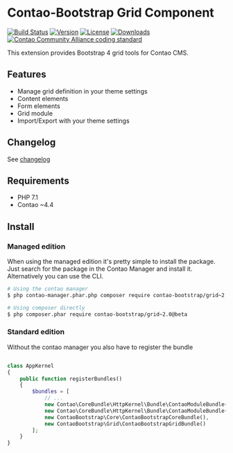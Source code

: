 Contao-Bootstrap Grid Component
===============================

[![Build Status](http://img.shields.io/travis/contao-bootstrap/grid/master.svg?style=flat-square)](https://travis-ci.org/contao-bootstrap/grid)
[![Version](http://img.shields.io/packagist/v/contao-bootstrap/grid.svg?style=flat-square)](http://packagist.org/packages/contao-bootstrap/grid)
[![License](http://img.shields.io/packagist/l/contao-bootstrap/grid.svg?style=flat-square)](http://packagist.org/packages/contao-bootstrap/grid)
[![Downloads](http://img.shields.io/packagist/dt/contao-bootstrap/grid.svg?style=flat-square)](http://packagist.org/packages/contao-bootstrap/grid)
[![Contao Community Alliance coding standard](http://img.shields.io/badge/cca-coding_standard-red.svg?style=flat-square)](https://github.com/contao-community-alliance/coding-standard)


This extension provides Bootstrap 4 grid tools for Contao CMS.

Features
--------

 - Manage grid definition in your theme settings
 - Content elements
 - Form elements
 - Grid module 
 - Import/Export with your theme settings
 
Changelog
---------

See [changelog](CHANGELOG.md)
 
Requirements
------------

 - PHP 7.1
 - Contao ~4.4
 
 
Install
-------

### Managed edition

When using the managed edition it's pretty simple to install the package. Just search for the package in the
Contao Manager and install it. Alternatively you can use the CLI.  

```bash
# Using the contao manager
$ php contao-manager.phar.php composer require contao-bootstrap/grid~2.0@beta

# Using composer directly
$ php composer.phar require contao-bootstrap/grid~2.0@beta
```

### Standard edition

Without the contao manager you also have to register the bundle

```php

class AppKernel
{
    public function registerBundles()
    {
        $bundles = [
            // ...
            new Contao\CoreBundle\HttpKernel\Bundle\ContaoModuleBundle('metapalettes', $this->getRootDir()),
            new Contao\CoreBundle\HttpKernel\Bundle\ContaoModuleBundle('multicolumnwizard', $this->getRootDir()),
            new ContaoBootstrap\Core\ContaoBootstrapCoreBundle(),
            new ContaoBootstrap\Grid\ContaoBootstrapGridBundle()
        ];
    }
}

```
